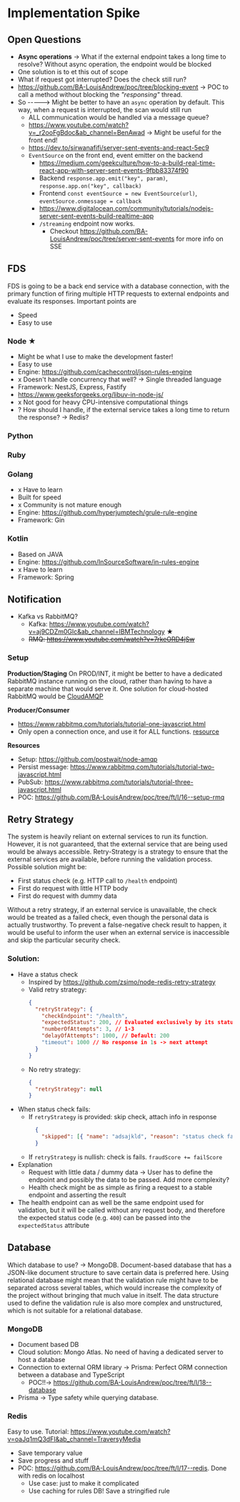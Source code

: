 # Implementation Spike

## Open Questions
- **Async operations** -> What if the external endpoint takes a long time to resolve? Without async operation, the endpoint would be blocked
 - One solution is to et this out of scope
- What if request got interrupted? Does the check still run?
 - https://github.com/BA-LouisAndrew/poc/tree/blocking-event -> POC to call a method without blocking the *"responsing"* thread.
- So -----> Might be better to have an `async` operation by default. This way, when a request is interrupted, the scan would still run
  - ALL communication would be handled via a message queue?
  - https://www.youtube.com/watch?v=_r2ooFgBdoc&ab_channel=BenAwad -> Might be useful for the front end!
  - https://dev.to/sirwanafifi/server-sent-events-and-react-5ec9
  - `EventSource` on the front end, event emitter on the backend
    - https://medium.com/geekculture/how-to-a-build-real-time-react-app-with-server-sent-events-9fbb83374f90
    - Backend `response.app.emit("key", param)`, `response.app.on("key", callback)`
    - Frontend `const eventSource = new EventSource(url)`, `eventSource.onmessage = callback`
    - https://www.digitalocean.com/community/tutorials/nodejs-server-sent-events-build-realtime-app
    - `/streaming` endpoint now works.
      - Checkout https://github.com/BA-LouisAndrew/poc/tree/server-sent-events for more info on SSE

## FDS
FDS is going to be a back end service with a database connection, with the primary function of firing multiple HTTP requests to external endpoints and evaluate its responses.
Important points are
- Speed
- Easy to use

### Node ★
- Might be what I use to make the development faster!
- Easy to use
- Engine: https://github.com/cachecontrol/json-rules-engine
- x Doesn't handle concurrency that well? -> Single threaded language
- Framework: NestJS, Express, Fastify
- https://www.geeksforgeeks.org/libuv-in-node-js/
- x Not good for heavy CPU-intensive computational things
- ? How should I handle, if the external service takes a long time to return the response? -> Redis?
 
### Python

### Ruby
 
### Golang
- x Have to learn
- Built for speed
- x Community is not mature enough
- Engine: https://github.com/hyperjumptech/grule-rule-engine
- Framework: Gin

### Kotlin
- Based on JAVA
- Engine: https://github.com/InSourceSoftware/in-rules-engine
- x Have to learn
- Framework: Spring

## Notification
- Kafka vs RabbitMQ?
  - Kafka: https://www.youtube.com/watch?v=aj9CDZm0Glc&ab_channel=IBMTechnology ★
  - ~~RMQ: https://www.youtube.com/watch?v=7rkeORD4jSw~~

### Setup
**Production/Staging**
On PROD/INT, it might be better to have a dedicated RabbitMQ instance running on the cloud, rather than having to have a separate machine that would serve it. One solution for cloud-hosted RabbitMQ would be [CloudAMQP](https://www.cloudamqp.com/docs/index.html)

**Producer/Consumer**
- https://www.rabbitmq.com/tutorials/tutorial-one-javascript.html
- Only open a connection once, and use it for ALL functions. [resource](https://stackoverflow.com/a/32379842)

**Resources**
- Setup: https://github.com/postwait/node-amqp
- Persist message: https://www.rabbitmq.com/tutorials/tutorial-two-javascript.html
- PubSub: https://www.rabbitmq.com/tutorials/tutorial-three-javascript.html
- POC: https://github.com/BA-LouisAndrew/poc/tree/ft/I/16--setup-rmq

## Retry Strategy
The system is heavily reliant on external services to run its function. However, it is not guaranteed, that the external service that are being used would be always accessible. Retry-Strategy is a strategy to ensure that the external services are available, before running the validation process. 
Possible solution might be:
- First status check (e.g. HTTP call to `/health` endpoint) 
- First do request with little HTTP body
- First do request with dummy data

Without a retry strategy, if an external service is unavailable, the check would be treated as a failed check, even though the personal data is actually trustworthy. To prevent a false-negative check result to happen, it would be useful to inform the user when an external service is inaccessible and skip the particular security check. 

### Solution:
- Have a status check
  - Inspired by https://github.com/zsimo/node-redis-retry-strategy
  - Valid retry strategy: 
    ```json
    {
      "retryStrategy": {
        "checkEndpoint": "/health",
        "expectedStatus": 200, // Evaluated exclusively by its status code
        "numberOfAttempts": 3, // 1-3
        "delayOfAttempts": 1000, // Default: 200
        "timeout": 1000 // No response in 1s -> next attempt
      }
    }
    ```
  - No retry strategy: 
    ```json
    {
      "retryStrategy": null
    }
    ```
- When status check fails: 
  - If `retryStrategy` is provided: skip check, attach info in response
    ```json
      {
        "skipped": [{ "name": "adsajkld", "reason": "status check failed" }]
      }
    ```
  - If `retryStrategy` is nullish: check is fails. `fraudScore += failScore`
- Explanation
  - Request with little data / dummy data -> User has to define the endpoint and possibly the data to be passed. Add more complexity?
  - Health check might be as simple as firing a request to a stable endpoint and asserting the result
- The health endpoint can as well be the same endpoint used for validation, but it will be called without any request body, and therefore the expected status code (e.g. `400`) can be passed into the `expectedStatus` attribute

## Database
Which database to use? -> MongoDB. Document-based database that has a JSON-like document structure to save certain data is preferred here. Using relational database might mean that the validation rule might have to be separated across several tables, which would increase the complexity of the project without bringing that much value in itself. The data structure used to define the validation rule is also more complex and unstructured, which is not suitable for a relational database. 

### MongoDB
- Document based DB
- Cloud solution: Mongo Atlas. No need of having a dedicated server to host a database
- Connection to external ORM library -> Prisma: Perfect ORM connection between a database and TypeScript
  - POC!!-> https://github.com/BA-LouisAndrew/poc/tree/ft/I/18--database
- Prisma -> Type safety while querying database. 

### Redis
Easy to use. Tutorial: https://www.youtube.com/watch?v=oaJq1mQ3dFI&ab_channel=TraversyMedia
- Save temporary value
- Save progress and stuff
- POC: https://github.com/BA-LouisAndrew/poc/tree/ft/I/17--redis. Done with redis on localhost
  - Use case: just to make it complicated
  - Use caching for rules DB! Save a stringified rule